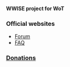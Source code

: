 **WWISE project for WoT**

### Official websites

* [Forum](https://kr.cm/f/t/42625/)
* [FAQ](https://kr.cm/f/t/31848/)

### [Donations](https://www.donationalerts.ru/r/astarom)
